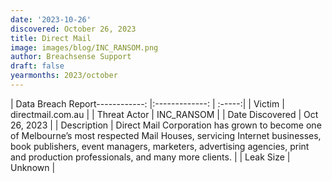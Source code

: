 ```yaml
---
date: '2023-10-26'
discovered: October 26, 2023
title: Direct Mail
image: images/blog/INC_RANSOM.png
author: Breachsense Support
draft: false
yearmonths: 2023/october
---
```


| Data Breach Report------------:     |:-------------:    | :-----:|
| Victim      | directmail.com.au      | 
| Threat Actor      | INC_RANSOM      | 
| Date Discovered      | Oct 26, 2023      | 
| Description      | Direct Mail Corporation has grown to become one of Melbourne’s most respected Mail Houses, servicing Internet businesses, book publishers, event managers, marketers, advertising agencies, print and production professionals, and many more clients.      | 
| Leak Size      | Unknown      | 

